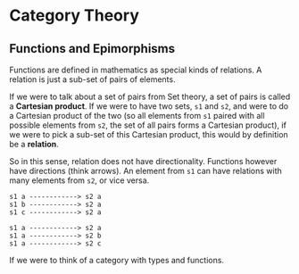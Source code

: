 # Category Theory

## Functions and Epimorphisms
Functions are defined in mathematics as special kinds of relations. A relation is just a sub-set of pairs of elements.

If we were to talk about a set of pairs from Set theory, a set of pairs is called a **Cartesian product**. If we were to have two sets, `s1` and `s2`, and were to do a Cartesian product of the two (so all elements from `s1` paired with all possible elements from `s2`, the set of all pairs forms a Cartesian product), if we were to pick a sub-set of this Cartesian product, this would by definition be a **relation**.

So in this sense, relation does not have directionality. Functions however have directions (think arrows). An element from `s1` can have relations with many elements from `s2`, or vice versa.

```
s1 a ------------> s2 a
s1 b ------------> s2 a
s1 c ------------> s2 a

s1 a ------------> s2 a
s1 a ------------> s2 b
s1 a ------------> s2 c
```

If we were to think of a category with types and functions.
